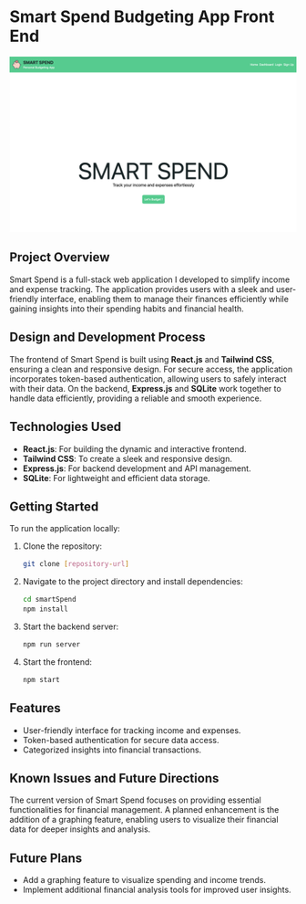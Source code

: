 # Smart Spend Budgeting App Front End

![webpage screenshot](https://github.com/mtanng9/smartSpend-budgeting-app/blob/main/Screenshot.png)

## Project Overview
Smart Spend is a full-stack web application I developed to simplify income and expense tracking. The application provides users with a sleek and user-friendly interface, enabling them to manage their finances efficiently while gaining insights into their spending habits and financial health.

## Design and Development Process
The frontend of Smart Spend is built using **React.js** and **Tailwind CSS**, ensuring a clean and responsive design. For secure access, the application incorporates token-based authentication, allowing users to safely interact with their data. On the backend, **Express.js** and **SQLite** work together to handle data efficiently, providing a reliable and smooth experience.

## Technologies Used

- **React.js**: For building the dynamic and interactive frontend.
- **Tailwind CSS**: To create a sleek and responsive design.
- **Express.js**: For backend development and API management.
- **SQLite**: For lightweight and efficient data storage.

## Getting Started
To run the application locally:

1. Clone the repository:
   ```bash
   git clone [repository-url]
   ```
2. Navigate to the project directory and install dependencies:
   ```bash
   cd smartSpend
   npm install
   ```
3. Start the backend server:
   ```bash
   npm run server
   ```
4. Start the frontend:
   ```bash
   npm start
   ```

## Features
- User-friendly interface for tracking income and expenses.
- Token-based authentication for secure data access.
- Categorized insights into financial transactions.

## Known Issues and Future Directions
The current version of Smart Spend focuses on providing essential functionalities for financial management. A planned enhancement is the addition of a graphing feature, enabling users to visualize their financial data for deeper insights and analysis.

## Future Plans
- Add a graphing feature to visualize spending and income trends.
- Implement additional financial analysis tools for improved user insights.



